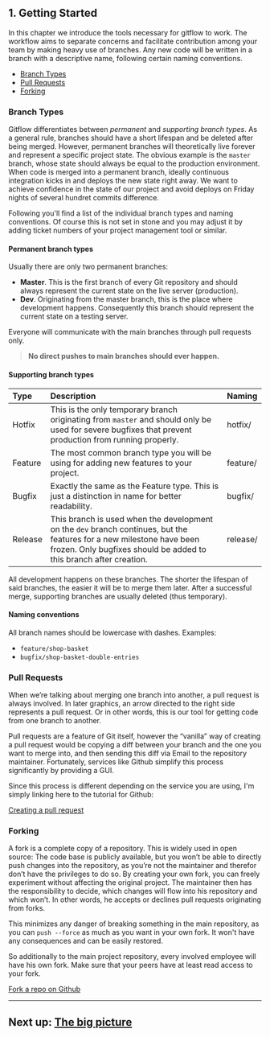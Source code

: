 ## 1. Getting Started

In this chapter we introduce the tools necessary for gitflow to work. The workflow aims to separate concerns and facilitate contribution among your team by making heavy use of branches. Any new code will be written in a branch with a descriptive name, following certain naming conventions.

* [Branch Types](#branch-types)
* [Pull Requests](#pull-requests)
* [Forking](#forking)

### Branch Types

Gitflow differentiates between *permanent* and *supporting branch types*. As a general rule, branches should have a short lifespan and be deleted after being merged. However, permanent branches will theoretically live forever and represent a specific project state. The obvious example is the `master` branch, whose state should always be equal to the production environment. When code is merged into a permanent branch, ideally continuous integration kicks in and deploys the new state right away. We want to achieve confidence in the state of our project and avoid deploys on Friday nights of several hundret commits difference.

Following you'll find a list of the individual branch types and naming conventions. Of course this is not set in stone and you may adjust it by adding ticket numbers of your project management tool or similar.


#### Permanent branch types

Usually there are only two permanent branches:

* **Master**. This is the first branch of every Git repository and should always represent the current state on the live server (production). 
* **Dev**. Originating from the master branch, this is the place where development happens. Consequently this branch should represent the current state on a testing server.

Everyone will communicate with the main branches through pull requests only. 

> **No direct pushes to main branches should ever happen.**


#### Supporting branch types

| Type | Description | Naming |
| :------------- | :------------- | :----- |
| Hotfix | This is the only temporary branch originating from `master` and should only be used for severe bugfixes that prevent production from running properly. | hotfix/<name> |
| Feature | The most common branch type you will be using for adding new features to your project. | feature/<name> |
| Bugfix | Exactly the same as the Feature type. This is just a distinction in name for better readability. | bugfix/<name> |
| Release | This branch is used when the development on the `dev` branch continues, but the features for a new milestone have been frozen. Only bugfixes should be added to this branch after creation. | release/<name> |

All development happens on these branches. The shorter the lifespan of said branches, the easier it will be to merge them later. After a successful merge, supporting branches are usually deleted (thus temporary).

#### Naming conventions

All branch names should be lowercase with dashes. Examples:
* `feature/shop-basket`
* `bugfix/shop-basket-double-entries`

### Pull Requests

When we’re talking about merging one branch into another, a pull request is always involved. In later graphics, an arrow directed to the right side represents a pull request. Or in other words, this is our tool for getting code from one branch to another.

Pull requests are a feature of Git itself, however the “vanilla” way of creating a pull request would be copying a diff between your branch and the one you want to merge into, and then sending this diff via Email to the repository maintainer. Fortunately, services like Github simplify this process significantly by providing a GUI.

Since this process is different depending on the service you are using, I'm simply linking here to the tutorial for Github:

[Creating a pull request](https://help.github.com/articles/creating-a-pull-request/)

### Forking

A fork is a complete copy of a repository. This is widely used in open source: The code base is publicly available, but you won’t be able to directly push changes into the repository, as you’re not the maintainer and therefor don’t have the privileges to do so. By creating your own fork, you can freely experiment without affecting the original project. The maintainer then has the responsibility to decide, which changes will flow into his repository and which won’t. In other words, he accepts or declines pull requests originating from forks.

This minimizes any danger of breaking something in the main repository, as you can `push --force` as much as you want in your own fork. It won't have any consequences and can be easily restored.

So additionally to the main project repository, every involved employee will have his own fork. Make sure that your peers have at least read access to your fork.

[Fork a repo on Github](https://help.github.com/articles/fork-a-repo/)


---

## Next up: [The big picture](../2-big-picture)
